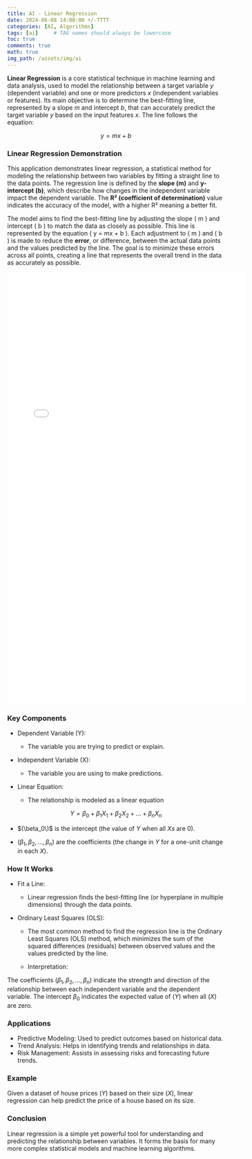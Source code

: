```yaml
---
title: AI - Linear Regression
date: 2024-06-08 14:00:00 +/-TTTT
categories: [AI, Algorithms]
tags: [ai]     # TAG names should always be lowercase
toc: true
comments: true
math: true
img_path: /assets/img/ai
---
```

**Linear Regression** is a core statistical technique in machine learning and data analysis, used to model the relationship between a target variable $y$ (dependent variable) and one or more predictors $x$ (independent variables or features). Its main objective is to determine the best-fitting line, represented by a slope $m$ and intercept $b$, that can accurately predict the target variable $y$ based on the input features $x$. The line follows the equation:

$$
y = mx + b
$$

### Linear Regression Demonstration ###
This application demonstrates linear regression, a statistical method for modeling the relationship between two variables by fitting a straight line to the data points. The regression line is defined by the **slope (m)** and **y-intercept (b)**, which describe how changes in the independent variable impact the dependent variable. The **R² (coefficient of determination)** value indicates the accuracy of the model, with a higher R² meaning a better fit.

The model aims to find the best-fitting line by adjusting the slope \( m \) and intercept \( b \) to match the data as closely as possible. This line is represented by the equation \( y = mx + b \). Each adjustment to \( m \) and \( b \) is made to reduce the **error**, or difference, between the actual data points and the values predicted by the line. The goal is to minimize these errors across all points, creating a line that represents the overall trend in the data as accurately as possible.

<div style="text-align: center;">
<iframe src="{{ site.baseurl }}/assets/pages/ai-linear-regression.html" width="110%" height="1000px" frameborder="0">
    Your browser does not support iframes.
</iframe>
</div>

### Key Components
+ Dependent Variable (Y):
  + The variable you are trying to predict or explain.

+ Independent Variable (X):
  + The variable you are using to make predictions.

+ Linear Equation:
  + The relationship is modeled as a linear equation

$$
Y = \beta_0 + \beta_1 X_1 + \beta_2 X_2 + \ldots + \beta_n X_n
$$

  + $(\beta_0\)$ is the intercept (the value of $Y$ when all $Xs$ are 0).

+ $(\beta_1, \beta_2, \ldots, \beta_n)$ are the coefficients (the change in $Y$ for a one-unit change in each $X$).



### How It Works
+ Fit a Line:

  + Linear regression finds the best-fitting line (or hyperplane in multiple dimensions) through the data points.

+ Ordinary Least Squares (OLS):

  + The most common method to find the regression line is the Ordinary Least Squares (OLS) method, which minimizes the sum of the squared differences (residuals) between observed values and the values predicted by the line.
  
  + Interpretation:

The coefficients $(\beta_1, \beta_2, \ldots, \beta_n)$ indicate the strength and direction of the relationship between each independent variable and the dependent variable.
The intercept $\beta_0$ indicates the expected value of $(Y)$ when all $(X)$ are zero.

### Applications
+ Predictive Modeling: Used to predict outcomes based on historical data.
+ Trend Analysis: Helps in identifying trends and relationships in data.
+ Risk Management: Assists in assessing risks and forecasting future trends.

### Example
Given a dataset of house prices $(Y)$ based on their size $(X)$, linear regression can help predict the price of a house based on its size.

### Conclusion
Linear regression is a simple yet powerful tool for understanding and predicting the relationship between variables. It forms the basis for many more complex statistical models and machine learning algorithms.


